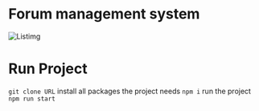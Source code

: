 # Forum management system

![Listimg]()

# Run Project
`git clone URL`
install all packages the project needs
`npm i`
run the project
`npm run start`


